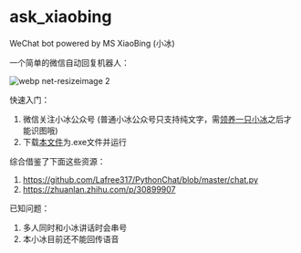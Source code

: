 # ask_xiaobing
WeChat bot powered by MS XiaoBing (小冰)

一个简单的微信自动回复机器人：

![webp net-resizeimage 2](https://user-images.githubusercontent.com/32557706/34453150-0cc4b506-ed01-11e7-86d3-e705e12e8bc8.jpg)

快速入门：
1. 微信关注小冰公众号 (普通小冰公众号只支持纯文字，需[领养一只小冰](http://www.msxiaoice.com/)之后才能识图哦)
2. 下载[本文件](https://github.com/codemonkeycxy/ask_xiaobing/blob/master/dist/ask_xiaobing)为.exe文件并运行

综合借鉴了下面这些资源：
1. https://github.com/Lafree317/PythonChat/blob/master/chat.py
2. https://zhuanlan.zhihu.com/p/30899907

已知问题：
1. 多人同时和小冰讲话时会串号
2. 本小冰目前还不能回传语音
